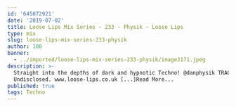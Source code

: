 ```yaml
---
id: '645072921'
date: '2019-07-02'
title: Loose Lips Mix Series - 233 - Physik - Loose Lips
type: mix
slug: loose-lips-mix-series-233-physik
author: 100
banner:
  - ../imported/loose-lips-mix-series-233-physik/image3171.jpeg
description: >-
  Straight into the depths of dark and hypnotic Techno! @danphysik TRACKLIST:
  Undisclosed. www.loose-lips.co.uk [...]Read More...
published: true
tags: Techno
---
```

